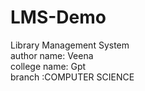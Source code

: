# LMS-Demo
Library Management System
<br>
author name: Veena
<BR>
college name: Gpt
<br>
branch :COMPUTER SCIENCE 

